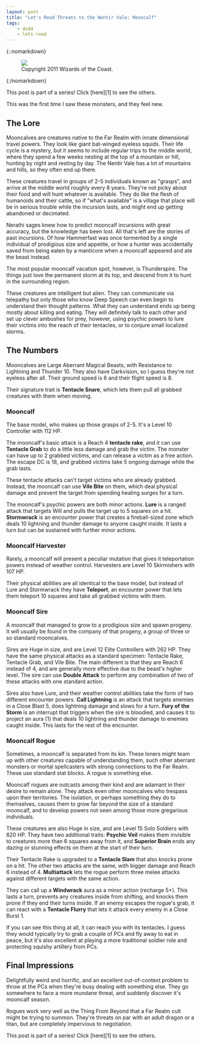 ```yaml
---
layout: post
title: "Let's Read Threats to the Nentir Vale: Mooncalf"
tags:
    - dnd4
    - lets-read
---
```


{::nomarkdown}
<figure class="center">
  <img src="{{ "/assets/wir-tnv-mooncalf.png" | absolute_url }}"/>
  <figcaption>
    Copyright 2011 Wizards of the Coast.
  </figcaption>
</figure>
{:/nomarkdown}

This post is part of a series! Click [here][1] to see the others.

This was the first time I saw these monsters, and they feel new.

## The Lore

Mooncalves are creatures native to the Far Realm with innate dimensional travel
powers. They look like giant bat-winged eyeless squids. Their life cycle is a
mystery, but it seems to include regular trips to the middle world, where they
spend a few weeks nesting at the top of a mountain or hill, hunting by night and
resting by day. The Nentir Vale has a lot of mountains and hills, so they often
end up there.

These creatures travel in groups of 2-5 individuals known as "grasps", and
arrive at the middle world roughly every 8 years. They're not picky about their
food and will hunt whatever is available. They do like the flesh of humanoids
and their cattle, so if "what's available" is a village that place will be in
serious trouble while the incursion lasts, and might end up getting abandoned or
decimated.

Nerathi sages knew how to predict mooncalf incursions with great accuracy, but
the knowledge has been lost. All that's left are the stories of past
incursions. Of how Hammerfast was once tormented by a single individual of
prodigious size and appetite, or how a hunter was accidentally saved from being
eaten by a manticore when a mooncalf appeared and ate the beast instead.

The most popular mooncalf vacation spot, however, is Thunderspire. The things
just love the permanent storm at its top, and descend from it to hunt in the
surrounding region.

These creatures are intelligent but alien. They can communicate via telepathy
but only those who know Deep Speech can even begin to understand their thought
patterns. What they can understand ends up being mostly about killing and
eating. They will definitely talk to each other and set up clever ambushes for
prey, however, using psychic powers to lure their victims into the reach of
their tentacles, or to conjure small localized storms.

## The Numbers

Mooncalves are Large Aberrant Magical Beasts, with Resistance to Lightning and
Thunder 10. They also have Darkvision, so I guess they're not eyeless after
all. Their ground speed is 6 and their flight speed is 8.

Their signature trait is **Tentacle Snare**, which lets them pull all grabbed
creatures with them when moving.

### Mooncalf

The base model, who makes up those grasps of 2-5. It's a Level 10 Controller
with 112 HP.

The mooncalf's basic attack is a Reach 4 **tentacle rake**, and it can use
**Tentacle Grab** to do a little less damage and grab the victim. The monster
can have up to 2 grabbed victims, and can release a victim as a free
action. The escape DC is 18, and grabbed victims take 5 ongoing damage while the
grab lasts.

These tentacle attacks can't target victims who are already grabbed. Instead,
the mooncalf can use **Vile Bite** on them, which deal physical damage and
prevent the target from spending healing surges for a turn.

The mooncalf's psychic powers are both minor actions. **Lure** is a ranged
attack that targets Will and pulls the target up to 5 squares on a
hit. **Stormwrack** is an encounter power that creates a fireball-sized zone
which deals 10 lightning and thunder damage to anyone caught inside. It lasts a
turn but can be sustained with further minor actions.

### Mooncalf Harvester

Rarely, a mooncalf will present a peculiar mutation that gives it teleportation
powers instead of weather control. Harvesters are Level 10 Skirmishers with 107
HP.

Their physical abilities are all identical to the base model, but instead of
Lure and Stormwrack they have **Teleport**, an encounter power that lets them
teleport 10 squares and take all grabbed victims with them.

### Mooncalf Sire

A mooncalf that managed to grow to a prodigious size and spawn progeny. It will
usually be found in the company of that progeny, a group of three or so standard
mooncalves.

Sires are Huge in size, and are Level 12 Elite Controllers with 262 HP. They
have the same physical attacks as a standard specimen: Tentacle Rake, Tentacle
Grab, and Vile Bite. The main different is that they are Reach 6 instead of 4,
and are generally more effective due to the beast's higher level. The sire can
use **Double Attack** to perform any combination of two of these attacks with
one standard action.

Sires also have Lure, and their weather control abilities take the form of two
different encounter powers. **Call Lightning** is an attack that targets enemies
in a Close Blast 5, does lightning damage and slows for a turn. **Fury of the
Storm** is an interrupt that triggers when the sire is bloodied, and causes it
to project an aura (1) that deals 10 lightning and thunder damage to enemies
caught inside. This lasts for the rest of the encounter.

### Mooncalf Rogue

Sometimes, a mooncalf is separated from its kin. These loners might team up with
other creatures capable of understanding them, such other aberrant monsters or
mortal spellcasters with strong connections to the Far Realm. These use standard
stat blocks. A rogue is something else.

Mooncalf rogues are outcasts among their kind and are adamant in their desire to
remain alone. They attack even other mooncalves who trespass upon their
territories. The isolation, or perhaps something they do to themselves, causes
them to grow far beyond the size of a standard mooncalf, and to develop powers
not seen among those more gregarious individuals.

These creatures are also Huge in size, and are Level 15 Solo Soldiers with 620
HP. They have two additional traits: **Psychic Veil** makes them invisible to
creatures more than 6 squares away from it, and **Superior Brain** ends any
dazing or stunning effects on them at the start of their turn.

Their Tentacle Rake is upgraded to a **Tentacle Slam** that also knocks prone on
a hit. The other two attacks are the same, with bigger damage and Reach 6
instead of 4. **Multiattack** lets the rogue perform three melee attacks against
different targets with the same action.

They can call up a **Windwrack** aura as a minor action (recharge 5+). This
lasts a turn, prevents any creatures inside from shifting, and knocks them prone
if they end their turns inside. If an enemy escapes the rogue's grab, it can
react with a **Tentacle Flurry** that lets it attack every enemy in a Close
Burst 1.

If you can see this thing at all, it can reach you with its tentacles. I guess
they would typically try to grab a couple of PCs and fly away to eat in peace,
but it's also excellent at playing a more traditional soldier role and
protecting squishy artillery from PCs.


## Final Impressions

Delightfully weird and horrific, and an excellent out-of-context problem to
throw at the PCs when they're busy dealing with something else. They go
somewhere to face a more mundane threat, and suddenly discover it's mooncalf
season.

Rogues work very well as the Thing From Beyond that a Far Realm cult might be
trying to summon. They're threats on par with an adult dragon or a titan, but
are completely impervious to negotiation.

This post is part of a series! Click [here][1] to see the others.
